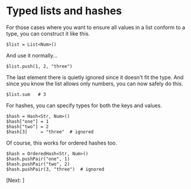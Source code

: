 # Typed lists and hashes

For those cases where you want to ensure all values in a list
conform to a type, you can construct it like this.

    $list = List<Num>()

And use it normally...

    $list.push(1, 2, "three")

The last element there is quietly ignored since it doesn't fit the type.
And since you know the list allows only numbers, you can now safely do this.

    $list.sum   # 3

For hashes, you can specify types for both the keys and values.

    $hash = Hash<Str, Num>()
    $hash["one"] = 1
    $hash["two"] = 2
    $hash[3]     = "three"  # ignored

Of course, this works for ordered hashes too.

    $hash = OrderedHash<Str, Num>()
    $hash.pushPair("one", 1)
    $hash.pushPair("two", 2)
    $hash.pushPair(3, "three")  # ignored

[Next: ]